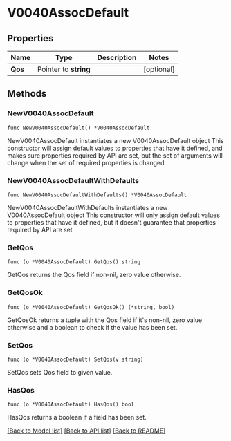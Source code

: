 # V0040AssocDefault

## Properties

Name | Type | Description | Notes
------------ | ------------- | ------------- | -------------
**Qos** | Pointer to **string** |  | [optional] 

## Methods

### NewV0040AssocDefault

`func NewV0040AssocDefault() *V0040AssocDefault`

NewV0040AssocDefault instantiates a new V0040AssocDefault object
This constructor will assign default values to properties that have it defined,
and makes sure properties required by API are set, but the set of arguments
will change when the set of required properties is changed

### NewV0040AssocDefaultWithDefaults

`func NewV0040AssocDefaultWithDefaults() *V0040AssocDefault`

NewV0040AssocDefaultWithDefaults instantiates a new V0040AssocDefault object
This constructor will only assign default values to properties that have it defined,
but it doesn't guarantee that properties required by API are set

### GetQos

`func (o *V0040AssocDefault) GetQos() string`

GetQos returns the Qos field if non-nil, zero value otherwise.

### GetQosOk

`func (o *V0040AssocDefault) GetQosOk() (*string, bool)`

GetQosOk returns a tuple with the Qos field if it's non-nil, zero value otherwise
and a boolean to check if the value has been set.

### SetQos

`func (o *V0040AssocDefault) SetQos(v string)`

SetQos sets Qos field to given value.

### HasQos

`func (o *V0040AssocDefault) HasQos() bool`

HasQos returns a boolean if a field has been set.


[[Back to Model list]](../README.md#documentation-for-models) [[Back to API list]](../README.md#documentation-for-api-endpoints) [[Back to README]](../README.md)


